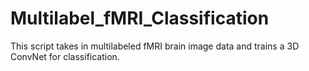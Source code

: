 # Multilabel_fMRI_Classification
This script takes in multilabeled fMRI brain image data and trains a 3D ConvNet for classification. 
